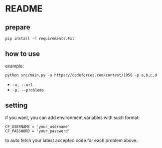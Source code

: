 # README
## prepare
```
pip install -r requirements.txt
```
## how to use
example:
```
python src/main.py -u https://codeforces.com/contest/1956 -p a,b,c,d
```
- `-u, --url`
- `-p, --problems`
## setting
if you want, you can add environment variables with such format:
```
CF_USERNAME = 'your_username'
CF_PASSWORD = 'your_password'
```
to auto fetch your latest accepted code for each problem above.